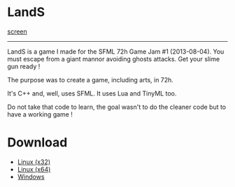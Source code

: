 LandS
=====

[screen](!http://loicboutter.fr/images/sfml-jam-lands/screen3.png)

* * *

LandS is a game I made for the SFML 72h Game Jam #1 (2013-08-04). You must escape from a giant mannor avoiding ghosts attacks. Get your slime gun ready !

The purpose was to create a game, including arts, in 72h. 

It's C++ and, well, uses SFML. It uses Lua and TinyML too.

Do not take that code to learn, the goal wasn't to do the cleaner code but to have a working game !


Download
===

*	[Linux (x32)](http://loicboutter.fr/dl/lands_linux_x32_release_v1.tar.gz)
*	[Linux (x64)](http://loicboutter.fr/dl/lands_linux_x64_release_v1.tar.gz)
*	[Windows](http://loicboutter.fr/dl/lands_windows_v1.zip)

